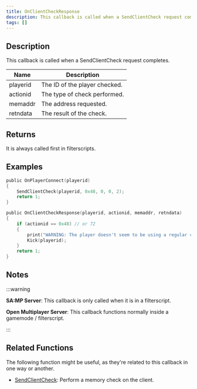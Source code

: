 ```yaml
---
title: OnClientCheckResponse
description: This callback is called when a SendClientCheck request completes
tags: []
---
```


## Description

This callback is called when a SendClientCheck request completes.

| Name          | Description                       |
| ------------- | --------------------------------- |
| playerid      | The ID of the player checked.     |
| actionid      | The type of check performed.      |
| memaddr       | The address requested.            |
| retndata      | The result of the check.          |

## Returns

It is always called first in filterscripts.

## Examples

```c
public OnPlayerConnect(playerid)
{
    SendClientCheck(playerid, 0x48, 0, 0, 2);
    return 1;
}

public OnClientCheckResponse(playerid, actionid, memaddr, retndata)
{
    if (actionid == 0x48) // or 72
    {
        print("WARNING: The player doesn't seem to be using a regular computer!");
        Kick(playerid);
    }
    return 1;
}
```

## Notes

:::warning

**SA:MP Server**: This callback is only called when it is in a filterscript.

**Open Multiplayer Server**: This callback functions normally inside a gamemode / filterscript. 

:::

## Related Functions

The following function might be useful, as they're related to this callback in one way or another. 

- [SendClientCheck](../functions/SendClientCheck): Perform a memory check on the client.
